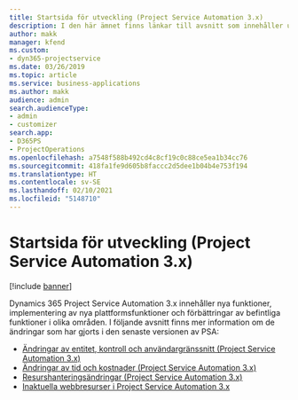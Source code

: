 ```yaml
---
title: Startsida för utveckling (Project Service Automation 3.x)
description: I den här ämnet finns länkar till avsnitt som innehåller utvecklingsinformation för Dynamics 365 Project Service Automation (PSA) version 3.x.
author: makk
manager: kfend
ms.custom:
- dyn365-projectservice
ms.date: 03/26/2019
ms.topic: article
ms.service: business-applications
ms.author: makk
audience: admin
search.audienceType:
- admin
- customizer
search.app:
- D365PS
- ProjectOperations
ms.openlocfilehash: a7548f588b492cd4c8cf19c0c88ce5ea1b34cc76
ms.sourcegitcommit: 418fa1fe9d605b8faccc2d5dee1b04b4e753f194
ms.translationtype: HT
ms.contentlocale: sv-SE
ms.lasthandoff: 02/10/2021
ms.locfileid: "5148710"
---
```

# <a name="development-home-page-project-service-automation-3x"></a>Startsida för utveckling (Project Service Automation 3.x)

[!include [banner](../../includes/psa-now-project-operations.md)]

Dynamics 365 Project Service Automation 3.x innehåller nya funktioner, implementering av nya plattformsfunktioner och förbättringar av befintliga funktioner i olika områden. I följande avsnitt finns mer information om de ändringar som har gjorts i den senaste versionen av PSA:

- [Ändringar av entitet, kontroll och användargränssnitt (Project Service Automation 3.x)](../developer-guides/entity-changes-v3.x.md)
- [Ändringar av tid och kostnader (Project Service Automation 3.x)](../developer-guides/time-expense-changes-v3.x.md)
- [Resurshanteringsändringar (Project Service Automation 3.x)](../developer-guides/resource-management-changes-v3.x.md)
- [Inaktuella webbresurser i Project Service Automation 3.x](../developer-guides/web-resources-deprecated-v3.x.md)

